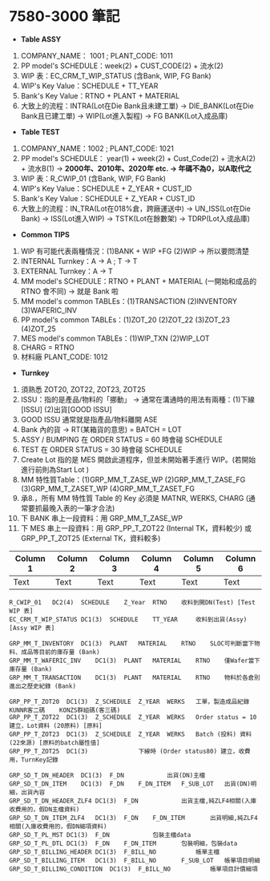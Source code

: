 # 7580-3000 筆記

* **Table ASSY**

1. COMPANY_NAME： 1001 ; PLANT_CODE: 1011
2. PP model's SCHEDULE：week(2) + CUST_CODE(2) + 流水(2)
3. WIP 表：EC_CRM_T_WIP_STATUS (含Bank, WIP, FG Bank)
4. WIP's Key Value：SCHEDULE + TT_YEAR
5. Bank's Key Value：RTNO + PLANT + MATERIAL
6. 大致上的流程：INTRA(Lot在Die Bank且未建工單) → DIE_BANK(Lot在Die Bank且已建工單) → WIP(Lot進入製程) → FG BANK(Lot入成品庫)

* **Table TEST**

1. COMPANY_NAME：1002 ; PLANT_CODE: 1021
2. PP model's SCHEDULE： year(1) + week(2) + Cust_Code(2) + 流水A(2) + 流水B(1)
 → **2000年、2010年、2020年 etc. → 年碼不為0，以A取代之**
3. WIP 表：R_CWIP_01 (含Bank, WIP, FG Bank)
4. WIP's Key Value：SCHEDULE + Z_YEAR + CUST_ID
5. Bank's Key Value：SCHEDULE + Z_YEAR + CUST_ID
6. 大致上的流程：IN_TRA(Lot在018%倉，跨廠運送中) → UN_ISS(Lot在Die Bank) → ISS(Lot進入WIP) → TSTK(Lot在餘數架) → TDRP(Lot入成品庫)

* **Common TIPS**

1. WIP 有可能代表兩種情況：(1)BANK + WIP +FG (2)WIP → 所以要問清楚
2. INTERNAL Turnkey：A → A ; T → T
3. EXTERNAL Turnkey：A → T
4. MM model's SCHEDULE：RTNO + PLANT + MATERIAL (一開始和成品的 RTNO 會不同) → 就是 Bank 啦
5. MM model's common TABLEs：(1)TRANSACTION (2)INVENTORY (3)WAFERIC_INV
6. PP model's common TABLEs：(1)ZOT_20 (2)ZOT_22 (3)ZOT_23 (4)ZOT_25
7. MES model's common TABLEs：(1)WIP_TXN (2)WIP_LOT
8. CHARG = RTNO
9. 材料廠 PLANT_CODE: 1012


* **Turnkey**

1. 須熟悉 ZOT20, ZOT22, ZOT23, ZOT25
2. ISSU：指的是產品/物料的「挪動」 → 通常在溝通時的用法有兩種：(1)下線[ISSU] (2)出貨[GOOD ISSU]
3. GOOD ISSU 通常就是指產品/物料離開 ASE
4. Bank 內的貨 → RT(某箱貨的意思) = BATCH = LOT
5. ASSY / BUMPING 在 ORDER STATUS = 60 時會碰 SCHEDULE
6. TEST 在 ORDER STATUS = 30 時會碰 SCHEDULE
7. Create Lot 指的是 MES 開啟此道程序，但並未開始著手進行 WIP。(若開始進行前則為Start Lot )
8. MM 特性質Table：(1)GRP_MM_T_ZASE_WP (2)GRP_MM_T_ZASE_FG (3)GRP_MM_T_ZASET_WP (4)GRP_MM_T_ZASET_FG
9. 承8.，所有 MM 特性質 Table 的 Key 必須是 MATNR, WERKS, CHARG  (通常要抓最晚入表的一筆才合法)
10. 下 BANK 串上一段資料：用 GRP_MM_T_ZASE_WP
11. 下 MES 串上一段資料：用 GRP_PP_T_ZOT22 (Internal TK，資料較少) 或 GRP_PP_T_ZOT25 (External TK，資料較多)


| Column 1 | Column 2 | Column 3 | Column 4 | Column 5 | Column 6 |
| -------- | -------- | -------- | -------- | -------- | -------- |
| Text     | Text     | Text     | Text     | Text     | Text     |

	R_CWIP_01	DC2(4)	SCHEDULE	Z_Year	RTNO	收料到開DN(Test) [Test WIP 表]		
	EC_CRM_T_WIP_STATUS	DC1(3)	SCHEDULE	TT_YEAR		收料到出貨(Assy) [Assy WIP 表]
   
    GRP_MM_T_INVENTORY	DC1(3)	PLANT	MATERIAL	RTNO	SLOC可判斷當下物料、成品等目前的庫存量 (Bank) 				
	GRP_MM_T_WAFERIC_INV	DC1(3)	PLANT	MATERIAL	RTNO	僅Wafer當下庫存量 (Bank)				
	GRP_MM_T_TRANSACTION	DC1(3)	PLANT	MATERIAL	RTNO	物料於各倉別進出之歷史紀錄 (Bank)				

	GRP_PP_T_ZOT20	DC1(3)	Z_SCHEDULE	Z_YEAR	WERKS	工單，製造成品紀錄	KUNNR客二碼	KONZS群組碼(客三碼)		
	GRP_PP_T_ZOT22	DC1(3)	Z_SCHEDULE	Z_YEAR	WERKS	Order status = 10 建立，Lot資料 (20原料) [原料]			
	GRP_PP_T_ZOT23	DC1(3)	Z_SCHEDULE	Z_YEAR	WERKS	Batch (投料) 資料 (22來源) [原料的batch屬性值]			
	GRP_PP_T_ZOT25	DC1(3)				下線時 (Order status80) 建立，收費用，TurnKey記錄				
	
    GRP_SD_T_DN_HEADER	DC1(3)	F_DN			出貨(DN)主檔				
	GRP_SD_T_DN_ITEM	DC1(3)	F_DN	F_DN_ITEM	F_SUB_LOT	出貨(DN)明細，出貨內容				
	GRP_SD_T_DN_HEADER_ZLF4	DC1(3)	F_DN			出貨主檔,純ZLF4相關(入庫收費用的，假DN主檔資料)				
	GRP_SD_T_DN_ITEM_ZLF4	DC1(3)	F_DN	F_DN_ITEM		出貨明細,純ZLF4相關(入庫收費用的，假DN細項資料)				
	GRP_SD_T_PL_MST	DC1(3)	F_DN			包裝主檔data				
	GRP_SD_T_PL_DTL	DC1(3)	F_DN	F_DN_ITEM		包裝明細，包裝data				
	GRP_SD_T_BILLING_HEADER	DC1(3)	F_BILL_NO			帳單主檔				
	GRP_SD_T_BILLING_ITEM	DC1(3)	F_BILL_NO		F_SUB_LOT	帳單項目明細				
	GRP_SD_T_BILLING_CONDITION	DC1(3)	F_BILL_NO			帳單項目計價細項				

